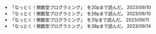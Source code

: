 - 「なっとく！関数型プログラミング」　を20pまで読んだ。 2023/09/10
- 「なっとく！関数型プログラミング」　を26pまで読んだ。 2023/09/10
- 「なっとく！関数型プログラミング」　を31pまで読んだ。 2023/09/11
- 「なっとく！関数型プログラミング」　を38pまで読んだ。 2023/09/14
